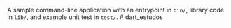 A sample command-line application with an entrypoint in `bin/`, library code
in `lib/`, and example unit test in `test/`.
#   d a r t _ e s t u d o s  
 
